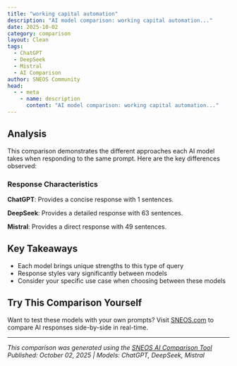 ```yaml
---
title: "working capital automation"
description: "AI model comparison: working capital automation..."
date: 2025-10-02
category: comparison
layout: Clean
tags:
  - ChatGPT
  - DeepSeek
  - Mistral
  - AI Comparison
author: SNEOS Community
head:
  - - meta
    - name: description
      content: "AI model comparison: working capital automation..."
---
```


<ChatComparison
  title="working capital automation"
  prompt="working capital automation"
  :responses='{
    "ChatGPT": "Error calling OpenAI API.",
    "DeepSeek": "Of course. Let\u0027s break down **working capital automation**\u2014a critical concept for modern finance and treasury teams.\n\n### What is Working Capital Automation?\n\n**Working Capital Automation** is the use of technology (like AI, RPA, and cloud software) to streamline and automate the processes involved in managing a company\u0027s working capital.\n\n**Working Capital** is the lifeblood of a business and is calculated as:\n**Current Assets - Current Liabilities**\n\nThe core components are:\n*   **Accounts Receivable (AR):** Money owed to you by customers.\n*   **Accounts Payable (AP):** Money you owe to suppliers.\n*   **Inventory:** Goods and materials you hold for sale.\n\nTherefore, working capital automation focuses on automating the **Order-to-Cash** (O2C), **Procure-to-Pay** (P2P), and **Inventory Management** cycles.\n\n---\n\n### Why is it So Important? The Key Drivers\n\nCompanies are rushing to automate working capital management for several compelling reasons:\n\n1.  **Improve Cash Flow Visibility:** Automated systems provide real-time dashboards, giving finance leaders an instant, accurate view of cash positions, DSO (Days Sales Outstanding), and DPO (Days Payable Outstanding).\n2.  **Enhance Efficiency \u0026 Reduce Costs:** Automating manual tasks (like data entry, invoice processing, and payment chasing) frees up staff to focus on higher-value analysis and strategic work. It significantly reduces labor costs and errors.\n3.  **Optimize Cash Conversion Cycle (CCC):** The goal is to shorten the time between paying suppliers and receiving cash from customers. Automation helps by:\n    *   Collecting receivables faster.\n    *   Strategically delaying payables without harming supplier relationships.\n    *   Optimizing inventory levels.\n4.  **Mitigate Risk \u0026 Improve Compliance:** Automated systems enforce consistent policies, reduce human error and fraud, and create a clear, auditable trail for all transactions.\n5.  **Strengthen Supplier \u0026 Customer Relationships:** Faster, error-free invoicing and payments improve relationships. Automated reminders are more consistent and less confrontational than manual calls.\n\n---\n\n### How It Works: Automating the Core Components\n\nHere\u2019s a detailed look at how automation transforms each part of working capital:\n\n#### 1. Accounts Receivable (AR) Automation\n*   **Invoicing:** Systems automatically generate and send invoices via email immediately upon shipment or service completion.\n*   **Payment Processing:** Online portals allow customers to pay instantly via credit card, ACH, or other digital methods. Payments are automatically matched and reconciled.\n*   **Collections:** The system automatically sends reminder emails for overdue invoices, prioritizes collection efforts based on risk, and can even use AI to predict which customers are likely to pay late.\n*   **Cash Application:** AI and machine learning read remittance advice and automatically match payments to open invoices, solving one of the most manual tasks in AR.\n*   **Deduction Management:** Automatically flags short payments and routes them for investigation.\n\n**Tools:** HighRadius, Versapay, Bill.com, SAP S/4HANA\n\n#### 2. Accounts Payable (AP) Automation\n*   **Invoice Capture:** Invoices are received via email or portal and scanned using OCR (Optical Character Recognition) to extract key data (vendor, amount, date).\n*   **Matching \u0026 Workflow:** The system automatically matches the invoice against the Purchase Order (PO) and receipt of goods. It then routes it for digital approval based on pre-set rules.\n*   **Payments:** Automatically schedules payments to capture early payment discounts or adhere to terms. Supports various methods like virtual credit cards (which can generate rebate income), ACH, and wire transfers.\n*   **Supplier Portal:** Vendors can check their invoice and payment status online, reducing calls to the AP team.\n\n**Tools:** Tipalti, Coupa, AvidXchange, MineralTree\n\n#### 3. Inventory Management Automation\n*   **Demand Forecasting:** AI algorithms analyze sales data, seasonality, and market trends to predict future demand more accurately.\n*   **Replenishment:** The system can automatically generate purchase orders when stock levels fall below a predefined threshold.\n*   **Integration:** Connects seamlessly with point-of-sale (POS) and warehouse management systems (WMS) for real-time inventory tracking.\n*   **Reporting:** Automatically generates reports on stock turnover, carrying costs, and identifies slow-moving or obsolete inventory.\n\n**Tools:** NetSuite, SAP IBP, E2open, Kinaxis\n\n---\n\n### Key Technologies Enabling Automation\n\n*   **Robotic Process Automation (RPA):** \u0022Bots\u0022 that mimic human actions to perform repetitive, rule-based tasks like data entry across different systems.\n*   **Artificial Intelligence (AI) \u0026 Machine Learning (ML):** Used for predicting payment times, automating complex cash application, and optimizing inventory demand forecasts.\n*   **Optical Character Recognition (OCR):** Converts different types of documents (invoices, receipts) into editable and searchable data.\n*   **Cloud-Based Platforms:** Provide accessibility, scalability, and seamless integration with other business systems (ERPs, banks).\n*   **APIs (Application Programming Interfaces):** Allow different software (e.g., your ERP and your bank\u0027s platform) to communicate and share data in real-time.\n\n---\n\n### Benefits \u0026 Tangible Outcomes\n\n*   **Faster Processing Times:** Invoice processing time can drop from weeks to days or even hours.\n*   **Reduced DSO:** Companies can shave days off their collection cycle.\n*   **Improved DPO:** Better control over payment timing without missing discounts.\n*   **Lower Operational Costs:** Can reduce the cost to process a single invoice by over 70%.\n*   **Fewer Errors \u0026 Disputes:** Automated validation and matching drastically reduce mistakes.\n*   **Enhanced Strategic Decision-Making:** Finance teams have the data and time to analyze working capital trends and optimize strategies.\n\n---\n\n### Challenges and Considerations\n\n*   **Initial Investment:** Software licenses and implementation require a budget.\n*   **Change Management:** Employees may resist new processes and need proper training.\n*   **System Integration:** Ensuring the new tools work seamlessly with your existing ERP and other core systems is critical.\n*   **Data Security:** Cloud-based platforms must have robust security protocols to protect financial data.\n\n### Conclusion\n\nWorking capital automation is no longer a \u0022nice-to-have\u0022 but a strategic imperative for companies looking to strengthen their financial health, improve operational efficiency, and gain a competitive edge. By leveraging technology to manage cash, receivables, and payables more intelligently, businesses can unlock significant trapped capital and build a more resilient and agile organization.",
    "Mistral": "Working capital automation involves leveraging technology to streamline and optimize the management of a company\u0027s working capital, which includes accounts payable, accounts receivable, inventory management, and cash management. Automating these processes can lead to improved efficiency, reduced errors, better cash flow management, and enhanced decision-making. Here are some key areas where automation can be applied:\n\n### 1. **Accounts Payable (AP) Automation**\n- **Invoice Processing:** Automate the receipt, validation, and approval of invoices.\n- **Payment Processing:** Automate the scheduling and execution of payments to suppliers.\n- **Vendor Management:** Automate the onboarding and management of vendor information.\n- **Reconciliation:** Automate the reconciliation of invoices with purchase orders and receipts.\n\n### 2. **Accounts Receivable (AR) Automation**\n- **Invoice Generation:** Automate the creation and distribution of invoices to customers.\n- **Payment Collection:** Automate the tracking and collection of payments from customers.\n- **Credit Management:** Automate the assessment and management of customer credit.\n- **Reconciliation:** Automate the reconciliation of receivables with customer payments.\n\n### 3. **Inventory Management Automation**\n- **Stock Level Monitoring:** Automate the tracking of inventory levels and reorder points.\n- **Order Processing:** Automate the generation and processing of purchase orders.\n- **Warehouse Management:** Automate the management of warehouse operations, including picking, packing, and shipping.\n- **Demand Forecasting:** Use data analytics to automate demand forecasting and inventory planning.\n\n### 4. **Cash Management Automation**\n- **Cash Flow Forecasting:** Automate the forecasting of cash inflows and outflows.\n- **Bank Reconciliation:** Automate the reconciliation of bank statements with internal records.\n- **Treasury Management:** Automate the management of liquidity, investments, and financing.\n- **Funds Transfer:** Automate the transfer of funds between accounts and entities.\n\n### 5. **Supply Chain Automation**\n- **Procurement:** Automate the procurement process, including supplier selection, negotiation, and contract management.\n- **Logistics:** Automate the management of logistics, including transportation and delivery.\n- **Supply Chain Visibility:** Use IoT and other technologies to automate the tracking and monitoring of supply chain activities.\n\n### 6. **Data Analytics and Reporting**\n- **Real-Time Reporting:** Automate the generation of real-time reports on working capital metrics.\n- **Predictive Analytics:** Use machine learning to automate the prediction of future working capital needs.\n- **Dashboards:** Automate the creation of dashboards for visualizing working capital performance.\n\n### 7. **Compliance and Risk Management**\n- **Regulatory Compliance:** Automate the monitoring and reporting of regulatory compliance.\n- **Risk Assessment:** Automate the assessment and management of financial risks.\n- **Audit Trails:** Automate the creation and maintenance of audit trails for all financial transactions.\n\n### Tools and Technologies for Working Capital Automation\n- **Enterprise Resource Planning (ERP) Systems:** Integrated software solutions that manage core business processes.\n- **Robotic Process Automation (RPA):** Software robots that automate repetitive tasks.\n- **Artificial Intelligence (AI) and Machine Learning (ML):** Technologies that enable predictive analytics and decision-making.\n- **Blockchain:** Distributed ledger technology for secure and transparent transactions.\n- **Cloud Computing:** Scalable and flexible infrastructure for hosting automation tools.\n\n### Benefits of Working Capital Automation\n- **Efficiency:** Reduced manual effort and faster processing times.\n- **Accuracy:** Minimized errors and improved data integrity.\n- **Cost Savings:** Lower operational costs and reduced need for manual intervention.\n- **Cash Flow Optimization:** Better management of cash inflows and outflows.\n- **Risk Mitigation:** Enhanced compliance and risk management.\n\n### Implementation Considerations\n- **Integration:** Ensure seamless integration with existing systems and processes.\n- **Security:** Implement robust security measures to protect sensitive data.\n- **Training:** Provide adequate training for employees to adapt to new automated processes.\n- **Monitoring:** Continuously monitor and optimize automated processes for maximum efficiency.\n\nBy automating working capital management, companies can achieve greater operational efficiency, improve financial performance, and gain a competitive edge."
  }'
  published-date="11:36"
/>

## Analysis

This comparison demonstrates the different approaches each AI model takes when responding to the same prompt. Here are the key differences observed:

### Response Characteristics

**ChatGPT**: Provides a concise response with 1 sentences. 

**DeepSeek**: Provides a detailed response with 63 sentences. 

**Mistral**: Provides a direct response with 49 sentences. 

## Key Takeaways

- Each model brings unique strengths to this type of query
- Response styles vary significantly between models
- Consider your specific use case when choosing between these models

## Try This Comparison Yourself

Want to test these models with your own prompts? Visit [SNEOS.com](https://sneos.com) to compare AI responses side-by-side in real-time.

---

*This comparison was generated using the [SNEOS AI Comparison Tool](https://sneos.com)*
*Published: October 02, 2025 | Models: ChatGPT, DeepSeek, Mistral*
